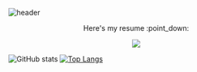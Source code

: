 ![header](https://capsule-render.vercel.app/api?type=waving&color=auto&height=300&section=header&text=IT%20Digital%20Convergence%20Engineer👋&fontSize=30&animation=fadeIn&fontAlignY=38&descAlignY=51&descAlign=62)
<p align='center'>Here's my resume :point_down:</p>
<p align='center'>
  <a href="https://lee-geon-yeong.github.io/">
    <img src="https://img.shields.io/badge/Resume%20Homepage%20-%23F7DF1E.svg?&style=for-the-badge&&logoColor=white"/>
  </a>
</p>

![GitHub stats](https://github-readme-stats.vercel.app/api?username=Lee-Geon-Yeong&show_icons=true&theme=tokyonight)   [![Top Langs](https://github-readme-stats.vercel.app/api/top-langs/?username=Lee-Geon-Yeong&layout=compact)](https://github.com/Lee-Geon-Yeong/github-readme-stats)



<!--
**Lee-Geon-Yeong/Lee-Geon-Yeong** is a ✨ _special_ ✨ repository because its `README.md` (this file) appears on your GitHub profile.

Here are some ideas to get you started:

- 🔭 I’m currently working on ...
- 🌱 I’m currently learning ...
- 👯 I’m looking to collaborate on ...
- 🤔 I’m looking for help with ...
- 💬 Ask me about ...
- 📫 How to reach me: ...
- 😄 Pronouns: ...
- ⚡ Fun fact: ...
-->
